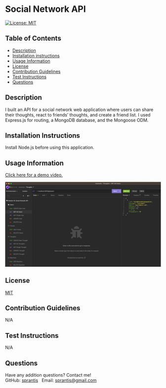 # Social Network API

[![License: MIT](https://img.shields.io/badge/License-MIT-yellow.svg)](https://opensource.org/licenses/MIT)

## Table of Contents
* [Description](#description)
* [Installation instructions](#installation-instructions)
* [Usage Information](#usage-information)
* [License](#license)
* [Contribution Guidelines](#contribution-guidelines)
* [Test Instructions](#test-instructions)
* [Questions](#questions)

## Description
I built an API for a social network web application where users can share their thoughts, react to friends’ thoughts, and create a friend list. I used Express.js for routing, a MongoDB database, and the Mongoose ODM.

## Installation Instructions
Install Node.js before using this application.

## Usage Information
[Click here for a demo video.](https://drive.google.com/file/d/1iwFZPFSx0fTk0q1f78BIOgyH5Dr8CdVr/view)

![Social Network API Screenshot](./public/assets/images/social-network-api-screenshot.png)

## License
[MIT](https://opensource.org/licenses/MIT)

## Contribution Guidelines
N/A

## Test Instructions
N/A

## Questions
Have any addition questions? Contact me!
&nbsp;  
GitHub: [sprantis](https://github.com/sprantis)
&nbsp;
Email: sprantis@gmail.com